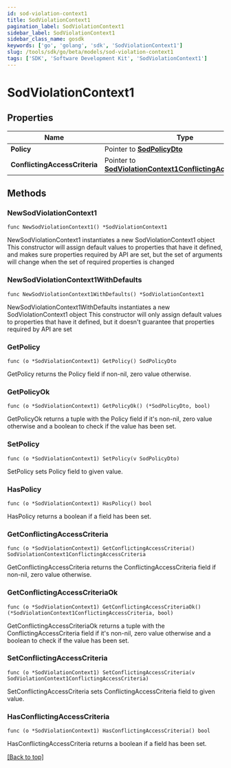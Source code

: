 ```yaml
---
id: sod-violation-context1
title: SodViolationContext1
pagination_label: SodViolationContext1
sidebar_label: SodViolationContext1
sidebar_class_name: gosdk
keywords: ['go', 'golang', 'sdk', 'SodViolationContext1'] 
slug: /tools/sdk/go/beta/models/sod-violation-context1
tags: ['SDK', 'Software Development Kit', 'SodViolationContext1']
---
```


# SodViolationContext1

## Properties

Name | Type | Description | Notes
------------ | ------------- | ------------- | -------------
**Policy** |  Pointer to [**SodPolicyDto**](sod-policy-dto) |  | [optional] 
**ConflictingAccessCriteria** |  Pointer to [**SodViolationContext1ConflictingAccessCriteria**](sod-violation-context1-conflicting-access-criteria) |  | [optional] 

## Methods

### NewSodViolationContext1

`func NewSodViolationContext1() *SodViolationContext1`

NewSodViolationContext1 instantiates a new SodViolationContext1 object
This constructor will assign default values to properties that have it defined,
and makes sure properties required by API are set, but the set of arguments
will change when the set of required properties is changed

### NewSodViolationContext1WithDefaults

`func NewSodViolationContext1WithDefaults() *SodViolationContext1`

NewSodViolationContext1WithDefaults instantiates a new SodViolationContext1 object
This constructor will only assign default values to properties that have it defined,
but it doesn't guarantee that properties required by API are set

### GetPolicy

`func (o *SodViolationContext1) GetPolicy() SodPolicyDto`

GetPolicy returns the Policy field if non-nil, zero value otherwise.

### GetPolicyOk

`func (o *SodViolationContext1) GetPolicyOk() (*SodPolicyDto, bool)`

GetPolicyOk returns a tuple with the Policy field if it's non-nil, zero value otherwise
and a boolean to check if the value has been set.

### SetPolicy

`func (o *SodViolationContext1) SetPolicy(v SodPolicyDto)`

SetPolicy sets Policy field to given value.

### HasPolicy

`func (o *SodViolationContext1) HasPolicy() bool`

HasPolicy returns a boolean if a field has been set.

### GetConflictingAccessCriteria

`func (o *SodViolationContext1) GetConflictingAccessCriteria() SodViolationContext1ConflictingAccessCriteria`

GetConflictingAccessCriteria returns the ConflictingAccessCriteria field if non-nil, zero value otherwise.

### GetConflictingAccessCriteriaOk

`func (o *SodViolationContext1) GetConflictingAccessCriteriaOk() (*SodViolationContext1ConflictingAccessCriteria, bool)`

GetConflictingAccessCriteriaOk returns a tuple with the ConflictingAccessCriteria field if it's non-nil, zero value otherwise
and a boolean to check if the value has been set.

### SetConflictingAccessCriteria

`func (o *SodViolationContext1) SetConflictingAccessCriteria(v SodViolationContext1ConflictingAccessCriteria)`

SetConflictingAccessCriteria sets ConflictingAccessCriteria field to given value.

### HasConflictingAccessCriteria

`func (o *SodViolationContext1) HasConflictingAccessCriteria() bool`

HasConflictingAccessCriteria returns a boolean if a field has been set.


[[Back to top]](#) 


